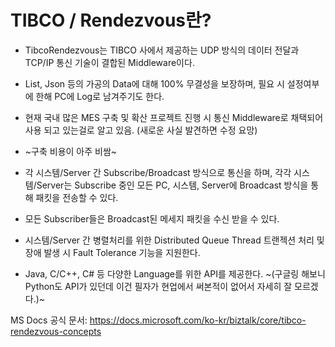 # TIBCO / Rendezvous란?
- TibcoRendezvous는 TIBCO 사에서 제공하는 UDP 방식의 데이터 전달과 TCP/IP 통신 기술이 결합된 Middleware이다.
- List, Json 등의 가공의 Data에 대해 100% 무결성을 보장하며, 필요 시 설정여부에 한해 PC에 Log로 남겨주기도 한다. 
- 현재 국내 많은 MES 구축 및 확산 프로젝트 진행 시 통신 Middleware로 채택되어 사용 되고 있는걸로 알고 있음. (새로운 사실 발견하면 수정 요망)
- ~구축 비용이 아주 비쌈~
- 각 시스템/Server 간 Subscribe/Broadcast 방식으로 통신을 하며, 각각 시스템/Server는 Subscribe 중인 모든 PC, 시스템, Server에 Broadcast 방식을 통해 패킷을 전송할 수 있다.
- 모든 Subscriber들은 Broadcast된 메세지 패킷을 수신 받을 수 있다.
- 시스템/Server 간 병렬처리를 위한 Distributed Queue Thread 트랜젝션 처리 및 장애 발생 시 Fault Tolerance 기능을 지원한다.

- Java, C/C++, C# 등 다양한 Language를 위한 API를 제공한다. ~(구글링 해보니 Python도 API가 있던데 이건 필자가 현업에서 써본적이 없어서 자세히 잘 모르겠다.)~
 
 MS Docs 공식 문서: https://docs.microsoft.com/ko-kr/biztalk/core/tibco-rendezvous-concepts
